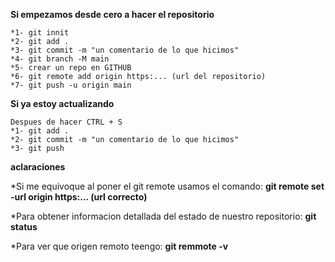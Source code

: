 **Si empezamos desde cero a hacer el repositorio**

    *1- git innit 
    *2- git add . 
    *3- git commit -m "un comentario de lo que hicimos"
    *4- git branch -M main
    *5- crear un repo en GITHUB
    *6- git remote add origin https:... (url del repositorio) 
    *7- git push -u origin main

**Si ya estoy actualizando**

    Despues de hacer CTRL + S
    *1- git add . 
    *2- git commit -m "un comentario de lo que hicimos"
    *3- git push

**aclaraciones**

*Si me equivoque al poner el git remote usamos el comando: **git remote set -url origin https:... (url correcto)**

*Para obtener informacion detallada del estado de nuestro repositorio: **git status**

*Para ver que origen remoto teengo: **git remmote -v**
